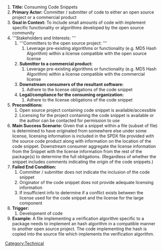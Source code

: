 1.  **Title:** Consuming Code Snippets
2.  **Primary Actor:** Committer / submitter of code to either an open
    source project or a commercial product
3.  **Goal in Context:** To include small amounts of code with implement
    specific functionality or algorithms developed by the open source
    community
4.  '''Stakeholders and Interests: '''
    1.  '''Committers to the open source project: '''
        1.  Leverage pre-existing algorithms or functionality (e.g. MD5
            Hash Algorithm) within a license compatible with the open
            source license
    2.  **Submitter to a commercial product:**
        1.  Leverage pre-existing algorithms or functionality (e.g. MD5
            Hash Algorithm) within a license compatible with the
            commercial license
    3.  **Downstream consumers of the resultant software:**
        1.  Adhere to the license obligations of the code snippet
    4.  **Legal/compliance for the consuming organization:**
        1.  Adhere to the license obligations of the code snippet
5.  **Preconditions:**
    1.  Open source project containing code snippet is
        available/accessible
    2.  Licensing for the project containing the code snippet is
        available or the author can be contacted for permission to use
6.  **Main Success Scenario:** Given that a snippet within a file
    (subset of file) is determined to have originated from somewhere
    else under some license, licensing information is included in the
    SPDX file provided with the source code product along with
    information on the location of the code snippet. Downstream consumer
    aggregate the license information from the Snippet with the license
    information from the rest of the package(s) to determine the full
    obligations. (Regardless of whether the snippet includes comments
    indicating the origin of the code snippets.)
7.  **Failed End Condition:**
    1.  Committer / submitter does not indicate the inclusion of the
        code snippet
    2.  Originator of the code snippet does not provide adequate
        licensing information
    3.  If insufficient info to determine if a conflict exists between
        the license used for the code snippet and the license for the
        large component
8.  **Trigger:**
    1.  Development of code
9.  **Example:** A file implementing a verification algorithm specific
    to a package needs to implement an hash algorithm in a compatible
    manner to another open source project. The code implementing the
    hash is copied into the source file which implements the
    verification algorithm.

[Category:Technical](Category:Technical "wikilink")
